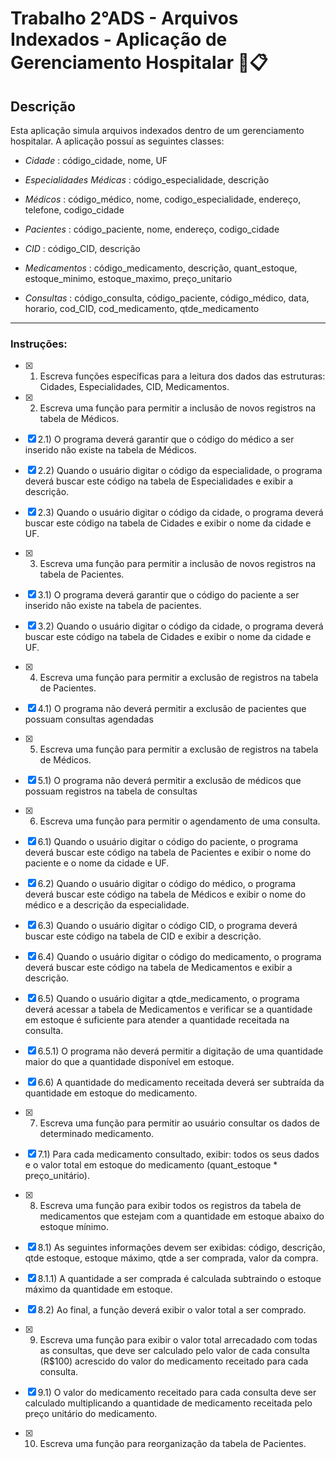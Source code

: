 # Trabalho 2°ADS - Arquivos Indexados - Aplicação de Gerenciamento Hospitalar 🏥📋


## Descrição


Esta aplicação simula arquivos indexados dentro de um gerenciamento hospitalar. A aplicação possuí as seguintes classes:

- *Cidade* : código_cidade, nome, UF

- *Especialidades Médicas* : código_especialidade, descrição

- *Médicos* : código_médico, nome, codigo_especialidade, endereço, telefone, codigo_cidade

- *Pacientes* : código_paciente, nome, endereço, codigo_cidade

- *CID* : código_CID, descrição

- *Medicamentos* : código_medicamento, descrição, quant_estoque, estoque_minimo, estoque_maximo, preço_unitario

- *Consultas* : código_consulta, código_paciente, código_médico, data, horario, cod_CID, cod_medicamento, qtde_medicamento

------------------------------------------------------------------------------------------------------------------------
### Instruções:

- [x] 1) Escreva funções específicas para a leitura dos dados das estruturas: Cidades, Especialidades, CID, Medicamentos.
																						                     
- [x] 2) Escreva uma função para permitir a inclusão de novos registros na tabela de Médicos.
																					 
- [x] 2.1) O programa deverá garantir que o código do médico a ser inserido não existe na tabela de Médicos.

- [x] 2.2) Quando o usuário digitar o código da especialidade, o programa deverá buscar este código na tabela de Especialidades e exibir a descrição.

- [x] 2.3) Quando o usuário digitar o código da cidade, o programa deverá buscar este código na tabela de Cidades e exibir o nome da cidade e UF.


- [x] 3) Escreva uma função para permitir a inclusão de novos registros na tabela de Pacientes.

- [x] 3.1) O programa deverá garantir que o código do paciente a ser inserido não existe na tabela de pacientes.

- [x] 3.2) Quando o usuário digitar o código da cidade, o programa deverá buscar este código na tabela de Cidades e exibir o nome da cidade e UF.


- [x] 4) Escreva uma função para permitir a exclusão de registros na tabela de Pacientes.

- [x] 4.1) O programa não deverá permitir a exclusão de pacientes que possuam consultas agendadas


- [x] 5) Escreva uma função para permitir a exclusão de registros na tabela de Médicos.

- [x] 5.1) O programa não deverá permitir a exclusão de médicos que possuam registros na tabela de consultas


- [x] 6) Escreva uma função para permitir o agendamento de uma consulta.

- [x] 6.1) Quando o usuário digitar o código do paciente, o programa deverá buscar este código na tabela de Pacientes e exibir o nome do paciente e o nome da cidade e UF.

- [x] 6.2) Quando o usuário digitar o código do médico, o programa deverá buscar este código na tabela de Médicos e exibir o nome do médico e a descrição da especialidade.

- [x] 6.3) Quando o usuário digitar o código CID, o programa deverá buscar este código na tabela de CID e exibir a descrição.

- [x] 6.4) Quando o usuário digitar o código do medicamento, o programa deverá buscar este código na tabela de Medicamentos e exibir a descrição.

- [x] 6.5) Quando o usuário digitar a qtde_medicamento, o programa deverá acessar a tabela de Medicamentos e verificar se a quantidade em estoque é suficiente para atender a quantidade receitada na consulta.

- [x] 6.5.1) O programa não deverá permitir a digitação de uma quantidade maior do que a quantidade disponível em estoque.

- [x] 6.6) A quantidade do medicamento receitada deverá ser subtraída da quantidade em estoque do medicamento.


- [x] 7) Escreva uma função para permitir ao usuário consultar os dados de determinado medicamento.

- [x] 7.1) Para cada medicamento consultado, exibir: todos os seus dados e o valor total em estoque do medicamento (quant_estoque * preço_unitário).


- [x] 8) Escreva uma função para exibir todos os registros da tabela de medicamentos que estejam com a quantidade em estoque abaixo do estoque mínimo.

- [x] 8.1) As seguintes informações devem ser exibidas: código, descrição, qtde estoque, estoque máximo, qtde a ser comprada, valor da compra.

- [x] 8.1.1) A quantidade a ser comprada é calculada subtraindo o estoque máximo da quantidade em estoque.

- [x] 8.2) Ao final, a função deverá exibir o valor total a ser comprado.


- [x] 9) Escreva uma função para exibir o valor total arrecadado com todas as consultas, que deve ser calculado pelo valor de cada consulta (R$100) acrescido do valor do medicamento receitado para cada consulta.

- [x] 9.1) O valor do medicamento receitado para cada consulta deve ser calculado multiplicando a quantidade de medicamento receitada pelo preço unitário do medicamento.


- [x] 10) Escreva uma função para reorganização da tabela de Pacientes.
